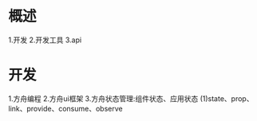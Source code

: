 # 概述
1.开发
2.开发工具
3.api

# 开发
1.方舟编程
2.方舟ui框架
3.方舟状态管理:组件状态、应用状态
  (1)state、prop、link、provide、consume、observe
